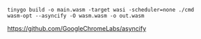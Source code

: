```
tinygo build -o main.wasm -target wasi -scheduler=none ./cmd
wasm-opt --asyncify -O wasm.wasm -o out.wasm
```

https://github.com/GoogleChromeLabs/asyncify
